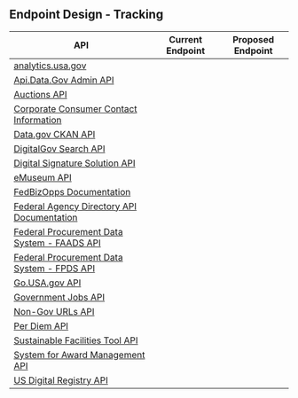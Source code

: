 
## Endpoint Design - Tracking 


| API  |  Current Endpoint |  Proposed Endpoint | 
|---|---|---|
| [analytics.usa.gov](https://analytics.usa.gov/developer) | | |
| [Api.Data.Gov Admin API](http://api.data.gov/developer/) | | |
| [Auctions API](http://gsa.github.io/auctions_api/) | | |
| [Corporate Consumer Contact Information](http://www.usa.gov/About/developer-resources/corporation-contact-directory/index.shtml) | | |
| [Data.gov CKAN API](http://www.data.gov/developers/apis) | | |
| [DigitalGov Search API](https://search.usa.gov/login) | | |
| [Digital Signature Solution API](https://gsa.github.io/DSSAPIDocumentation/api-docs/) | | |
| [eMuseum API](http://gsa.github.io/eMuseum-API/) | | |
| [FedBizOpps Documentation](https://www.fbo.gov/?s=generalinfo&mode=list&tab=list&tabmode=list&static=documentation) | | |
| [Federal Agency Directory API Documentation](http://www.usa.gov/About/developer-resources/federal-agency-directory/index.shtml) | | |
| [Federal Procurement Data System - FAADS API](https://www.fpds.gov/downloads/FAADS/FAADS-Specifications-WebServices_Integration_Specifications_V2.doc) | | |
| [Federal Procurement Data System - FPDS API](https://www.fpds.gov/downloads/FPDS-Specifications-WebServices_Integration_Specifications_V1.4.doc) |  |  | 
| [Go.USA.gov API](https://go.usa.gov/api) | | |
| [Government Jobs API](http://search.digitalgov.gov/developer/jobs.html) | | |
| [Non-Gov URLs API](https://search.digitalgov.gov/developer/govt-urls.html) | | |
| [Per Diem API](http://gsa.gov/portal/content/162379) | | |
| [Sustainable Facilities Tool API](https://sftool.gov/developers) | | |
| [System for Award Management API](http://gsa.github.io/sam_api/sam/) | | |
| [US Digital Registry API](https://usdigitalregistry.digitalgov.gov/) | | |
